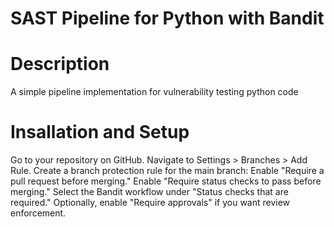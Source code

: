 # SAST Pipeline for Python with Bandit

# Description

A simple pipeline implementation for vulnerability testing python code


# Insallation and Setup

Go to your repository on GitHub.
Navigate to Settings > Branches > Add Rule.
Create a branch protection rule for the main branch:
Enable "Require a pull request before merging."
Enable "Require status checks to pass before merging."
Select the Bandit workflow under "Status checks that are required."
Optionally, enable "Require approvals" if you want review enforcement.


